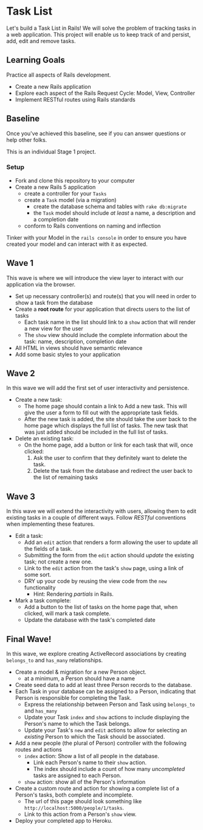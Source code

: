 # Task List
Let's build a Task List in Rails! We will solve the problem of tracking tasks in a web application. This project will enable us to keep track of and persist, add, edit and remove tasks.

## Learning Goals
Practice all aspects of Rails development.
- Create a new Rails application
- Explore each aspect of the Rails Request Cycle: Model, View, Controller
- Implement RESTful routes using Rails standards

## Baseline
Once you've achieved this baseline, see if you can answer questions or help other folks.

This is an individual Stage 1 project.

### Setup

- Fork and clone this repository to your computer
- Create a new Rails 5 application
  - create a controller for your `Tasks`
  - create a `Task` model (via a migration)
    - create the database schema and tables with `rake db:migrate`
    - the `Task` model should include _at least_ a name, a description and a completion date
  - conform to Rails conventions on naming and inflection

Tinker with your Model in the `rails console` in order to ensure you have created your model and can interact with it as expected.

## Wave 1
This wave is where we will introduce the view layer to interact with our application via the browser.

<!-- - Use the provided seed data to pre-populate your database with a given set of tasks.
  - Hint: research `rake db:seed` -->
- Set up necessary controller(s) and route(s) that you will need in order to show a task from the database
- Create a **root route** for your application that directs users to the list of tasks
  - Each task name in the list should link to a `show` action that will render a new view for the user
  - The `show` view should include the complete information about the task: name, description, completion date
- All HTML in views should have semantic relevance
- Add some basic styles to your application

## Wave 2
In this wave we will add the first set of user interactivity and persistence.

- Create a new task:
  - The home page should contain a link to Add a new task. This will give the user a form to fill out with the appropriate task fields.
  - After the new task is added, the site should take the user back to the home page which displays the full list of tasks. The new task that was just added should be included in the full list of tasks.
- Delete an existing task:
  - On the home page, add a button or link for each task that will, once clicked:
    1. Ask the user to confirm that they definitely want to delete the task.
    1. Delete the task from the database and redirect the user back to the list of remaining tasks

## Wave 3
In this wave we will extend the interactivity with users, allowing them to edit existing tasks in a couple of different ways. Follow _RESTful_ conventions when implementing these features.

- Edit a task:
  - Add an `edit` action that renders a form allowing the user to update all the fields of a task.
  - Submitting the form from the `edit` action should _update_ the existing task; not create a new one.
  - Link to the `edit` action from the task's `show` page, using a link of some sort.
  - DRY up your code by reusing the view code from the `new` functionality
    - Hint: Rendering _partials_ in Rails.
- Mark a task complete:
  - Add a button to the list of tasks on the home page that, when clicked, will mark a task complete.
  - Update the database with the task's completed date

## Final Wave!
In this wave, we explore creating ActiveRecord associations by creating `belongs_to` and `has_many` relationships.

- Create a model & migration for a new Person object.
  - at a minimum, a Person should have a name
- Create seed data to add at least three Person records to the database.
- Each Task in your database can be assigned to a Person, indicating that Person is responsible for completing the Task.
  - Express the relationship between Person and Task using `belongs_to` and `has_many`
  - Update your Task `index` and `show` actions to include displaying the Person's name to which the Task belongs.
  - Update your Task's `new` and `edit` actions to allow for selecting an _existing_ Person to which the Task should be associated.
- Add a new people (the plural of Person) controller with the following routes and actions
  - `index` action: Show a list of all people in the database.
    - Link each Person's name to their `show` action.
    - The index should include a count of how many _uncompleted_ tasks are assigned to each Person.
  - `show` action: show all of the Person's information
- Create a custom route and action for showing a complete list of a Person's tasks, both complete and incomplete.
  - The url of this page should look something like `http://localhost:5000/people/1/tasks`.
  - Link to this action from a Person's `show` view.
- Deploy your completed app to Heroku.
